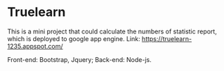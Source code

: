# Truelearn
This is a mini project that could calculate the numbers of statistic report, which is deployed to google app engine. 
Link: https://truelearn-1235.appspot.com/

Front-end: Bootstrap, Jquery;
Back-end: Node-js. 
